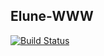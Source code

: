 ## Elune-WWW

[![Build Status](https://travis-ci.org/thundernet8/Elune-WWW.svg?branch=master)](https://travis-ci.org/thundernet8/Elune-WWW)
